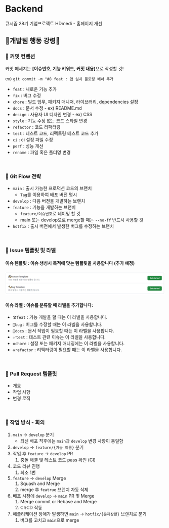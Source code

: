 # Backend
큐시즘 28기 기업프로젝트 HDmedi - 홈페이지 개선

## 📢개발팀 행동 강령📢

### 📕 커밋 컨벤션

커밋 메세지는 <b>[이슈번호, 기능 키워드, 커밋 내용]</b>으로 작성할 것!

ex) `git commit -m "#8 feat : 앱 설치 플로팅 배너 추가 `

- `feat` : 새로운 기능 추가
- `fix` : 버그 수정
- `chore` : 빌드 업무, 패키지 매니저, 라이브러리, dependencies 설정
- `docs` : 문서 수정 - ex) README.md
- `design` : 사용자 UI 디자인 변경 - ex) CSS
- `style` : 기능 수정 없는 코드 스타일 변경
- `refactor` : 코드 리팩터링
- `test` : 테스트 코드, 리펙토링 테스트 코드 추가
- `ci` : ci 설정 파일 수정
- `perf` : 성능 개선
- `rename` : 파일 혹은 폴더명 변경

<br>

### 📙 Git Flow 전략

- `main` : 출시 가능한 프로덕션 코드의 브랜치
  - `Tag`를 이용하여 배포 버전 명시
- `develop` : 다음 버전을 개발하는 브랜치
- `feature` : 기능을 개발하는 브랜치
  - `feature/이슈번호`로 네이밍 할 것
  - main 또는 develop으로 merge할 때는 `--no-ff` 반드시 사용할 것
- `hotfix` : 출시 버전에서 발생한 버그를 수정하는 브랜치

<br>

### 📒 Issue 템플릿 및 라벨

#### 이슈 템플릿 : 이슈 생성시 목적에 맞는 템플릿을 사용합니다 (추가 예정)

![이슈 템플릿 이미지](./.github/image.png)

#### 이슈 라벨 : 이슈를 분류할 때 라벨을 추가합니다:

- `🛠feat` : 기능 개발을 할 때는 이 라벨을 사용합니다.
- `🔨bug` : 버그를 수정할 때는 이 라벨을 사용합니다.
- `📃docs` : 문서 작업이 필요할 때는 이 라벨을 사용합니다.
- `✅test` : 테스트 관련 이슈는 이 라벨을 사용합니다.
- `⚙chore` : 설정 또는 패키지 매니징에는 이 라벨을 사용합니다.
- `♻refactor` : 리팩터링이 필요할 때는 이 라벨을 사용합니다.

<br>

### 📗 Pull Request 템플릿

- 개요
- 작업 사항
- 변경 로직

<br>

### 📘 작업 방식 - 회의

1. `main` → `develop` 분기
   - 최신 배포 직후에는 `main`과 `develop` 변경 사항이 동일함
2. `develop` → `feature/{기능 이름}` 분기
3. 작업 후 `feature` → `develop` PR
   1. 충돌 해결 및 테스트 코드 pass 확인 (CI)
4. 코드 리뷰 진행
   1. 최소 1번
5. `feature` → `develop` Merge
   1. Squash and Merge
   2. merge 후 `featrue` 브랜치 자동 삭제
6. 배포 시점에 `develop` → `main` PR 및 Merge
   1. Merge commit or Rebase and Merge
   2. CI/CD 작동
7. 애플리케이션 장애가 발생하면 `main` → `hotfix/{문제상황}` 브랜치로 분기
   1. 버그를 고치고 `main`으로 merge
